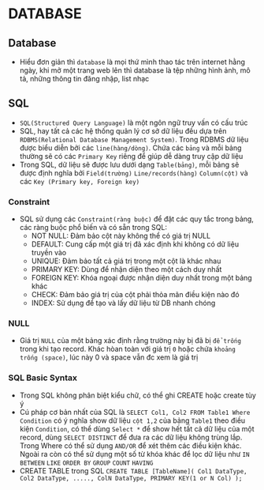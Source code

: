 DATABASE
===========
Database
---------
- Hiểu đơn giản thì `database` là mọi thứ mình thao tác trên internet hằng ngày, khi mở một trang web lên thì database là tệp những hình ảnh, mô tả, những thông tin đăng nhập, list nhạc

SQL
--------
- `SQL(Structured Query Language)` là một ngôn ngữ truy vấn có cấu trúc
- SQL, hay tất cả các hệ thống quản lý cơ sở dữ liệu đều dựa trên `RDBMS(Relational Database Management System)`. Trong RDBMS dữ liệu được biểu diễn bởi các `line(hàng/dòng)`. Chứa các `bảng` và mỗi bảng thường sẽ có các `Primary Key` riêng để giúp dễ dàng truy cập dữ liệu
- Trong SQL, dữ liệu sẽ được lưu dưới dạng `Table(bảng)`, mỗi bảng sẽ được định nghĩa bởi `Field(trường)` `Line/records(hàng)` `Column(cột)` và các `Key (Primary key, Foreign key)`
### Constraint
- SQL sử dụng các `Constraint(ràng buộc)` để đặt các quy tắc trong bảng, các ràng buộc phổ biến và có sẵn trong SQL:
    + NOT NULL: Đảm bảo cột này không thể có giá trị NULL
    + DEFAULT: Cung cấp một giá trị đã xác định khi không có dữ liệu truyền vào
    + UNIQUE: Đảm bảo tất cả giá trị trong một cột là khác nhau
    + PRIMARY KEY: Dùng để nhận diện theo một cách duy nhất
    + FOREIGN KEY: Khóa ngoại được nhận diện duy nhất trong một bảng khác
    + CHECK: Đảm bảo giá trị của cột phải thỏa mãn điều kiện nào đó
    + INDEX: Sử dụng để tạo và lấy dữ liệu từ DB nhanh chóng
### NULL
- Giá trị `NULL` của một bảng xác định rằng trường này bị đã bị `để trống` trong khi tạo record. Khác hòan toàn với giá trị `0` hoặc chứa `khoảng trống (space)`, lúc này 0 và space vẫn đc xem là giá trị
### SQL Basic Syntax
- Trong SQL không phân biệt kiểu chữ, có thể ghi CREATE hoặc create tùy ý
- Cú pháp cơ bản nhất của SQL là `SELECT Col1, Col2 FROM Table1 Where Condition` có ý nghĩa show dữ liệu `cột 1,2` của bảng `Table1` theo điều kiện `Condition`, có thể dùng `Select *` để show hết tất cả dữ liệu của một record, dùng `SELECT DISTINCT` để đưa ra các dữ liệu không trùng lắp. Trong Where có thể sử dụng `AND/OR` để xét thêm các điều kiện khác. Ngoài ra còn có thể sử dụng một số từ khóa khác để lọc dữ liệu như `IN` `BETWEEN` `LIKE` `ORDER BY` `GROUP` `COUNT` `HAVING`
- CREATE TABLE trong SQL 
`CREATE TABLE [TableName](
Col1 DataType, 
Col2 DataType,
.....,
ColN DataType,
PRIMARY KEY(1 or N Col)
);`